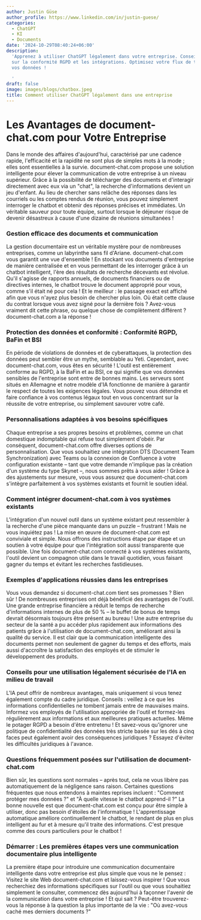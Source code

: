 ```yaml
---
author: Justin Güse
author_profile: https://www.linkedin.com/in/justin-guese/
categories:
  - ChatGPT
  - KI
  - Documents
date: '2024-10-29T08:40:24+06:00'
description:
  'Apprenez à utiliser ChatGPT légalement dans votre entreprise. Conseils
  sur la conformité RGPD et les intégrations. Optimisez votre flux de travail et protégez
  vos données !

  '
draft: false
image: images/blogs/chatbox.jpeg
title: Comment utiliser ChatGPT légalement dans une entreprise
---
```


# Les Avantages de document-chat.com pour Votre Entreprise

Dans le monde des affaires d'aujourd'hui, caractérisé par une cadence rapide, l'efficacité et la rapidité ne sont plus de simples mots à la mode ; elles sont essentielles à la survie. document-chat.com propose une solution intelligente pour élever la communication de votre entreprise à un niveau supérieur. Grâce à la possibilité de télécharger des documents et d'interagir directement avec eux via un "chat", la recherche d'informations devient un jeu d'enfant. Au lieu de chercher sans relâche des réponses dans les courriels ou les comptes rendus de réunion, vous pouvez simplement interroger le chatbot et obtenir des réponses précises et immédiates. Un véritable sauveur pour toute équipe, surtout lorsque le déjeuner risque de devenir désastreux à cause d'une dizaine de réunions simultanées !

### Gestion efficace des documents et communication

La gestion documentaire est un véritable mystère pour de nombreuses entreprises, comme un labyrinthe sans fil d'Ariane. document-chat.com vous garantit une vue d'ensemble ! En stockant vos documents d'entreprise de manière centralisée et en vous permettant de les interroger grâce à un chatbot intelligent, l'ère des résultats de recherche décevants est révolue. Qu'il s'agisse de rapports annuels, de documents financiers ou de directives internes, le chatbot trouve le document approprié pour vous, comme s'il était né pour cela ! Et le meilleur : le passage exact est affiché afin que vous n'ayez plus besoin de chercher plus loin. Où était cette clause du contrat lorsque vous avez signé pour la dernière fois ? Avez-vous vraiment dit cette phrase, ou quelque chose de complètement différent ? document-chat.com a la réponse !

### Protection des données et conformité : Conformité RGPD, BaFin et BSI

En période de violations de données et de cyberattaques, la protection des données peut sembler être un mythe, semblable au Yeti. Cependant, avec document-chat.com, vous êtes en sécurité ! L'outil est entièrement conforme au RGPD, à la BaFin et au BSI, ce qui signifie que vos données sensibles de l'entreprise sont entre de bonnes mains. Les serveurs sont situés en Allemagne et notre modèle d'IA fonctionne de manière à garantir le respect de toutes les exigences légales. Vous pouvez vous détendre et faire confiance à vos contenus légaux tout en vous concentrant sur la réussite de votre entreprise, ou simplement savourer votre café.

### Personnalisations adaptées à vos besoins spécifiques

Chaque entreprise a ses propres besoins et problèmes, comme un chat domestique indomptable qui refuse tout simplement d'obéir. Par conséquent, document-chat.com offre diverses options de personnalisation. Que vous souhaitiez une intégration DTS (Document Team Synchronization) avec Teams ou la connexion de Confluence à votre configuration existante – tant que votre demande n'implique pas la création d'un système du type Skynet –, nous sommes prêts à vous aider ! Grâce à des ajustements sur mesure, vous vous assurez que document-chat.com s'intègre parfaitement à vos systèmes existants et fournit le soutien idéal.

### Comment intégrer document-chat.com à vos systèmes existants

L'intégration d'un nouvel outil dans un système existant peut ressembler à la recherche d'une pièce manquante dans un puzzle – frustrant ! Mais ne vous inquiétez pas ! La mise en œuvre de document-chat.com est conviviale et simple. Nous offrons des instructions étape par étape et un soutien à votre équipe pour que l'intégration soit aussi transparente que possible. Une fois document-chat.com connecté à vos systèmes existants, l'outil devient un compagnon utile dans le travail quotidien, vous faisant gagner du temps et évitant les recherches fastidieuses.

### Exemples d'applications réussies dans les entreprises

Vous vous demandez si document-chat.com tient ses promesses ? Bien sûr ! De nombreuses entreprises ont déjà bénéficié des avantages de l'outil. Une grande entreprise financière a réduit le temps de recherche d'informations internes de plus de 50 % – le buffet de bonus de temps devrait désormais toujours être présent au bureau ! Une autre entreprise du secteur de la santé a pu accéder plus rapidement aux informations des patients grâce à l'utilisation de document-chat.com, améliorant ainsi la qualité du service. Il est clair que la communication intelligente des documents permet non seulement de gagner du temps et des efforts, mais aussi d'accroître la satisfaction des employés et de stimuler le développement des produits.

### Conseils pour une utilisation légalement sécurisée de l'IA en milieu de travail

L'IA peut offrir de nombreux avantages, mais uniquement si vous tenez également compte du cadre juridique. Conseils : veillez à ce que les informations confidentielles ne tombent jamais entre de mauvaises mains. Informez vos employés de l'utilisation appropriée de l'outil et formez-les régulièrement aux informations et aux meilleures pratiques actuelles. Même le potager RGPD a besoin d'être entretenu ! Et savez-vous qu'ignorer une politique de confidentialité des données très stricte basée sur les dés à cinq faces peut également avoir des conséquences juridiques ? Essayez d'éviter les difficultés juridiques à l'avance.

### Questions fréquemment posées sur l'utilisation de document-chat.com

Bien sûr, les questions sont normales – après tout, cela ne vous libère pas automatiquement de la négligence sans raison. Certaines questions fréquentes que nous entendons à maintes reprises incluent : "Comment protéger mes données ?" et "À quelle vitesse le chatbot apprend-il ?" La bonne nouvelle est que document-chat.com est conçu pour être simple à utiliser, donc pas besoin d'étoiles de l'informatique ! L'apprentissage automatique améliore continuellement le chatbot, le rendant de plus en plus intelligent au fur et à mesure qu'il traite des informations. C'est presque comme des cours particuliers pour le chatbot !

### Démarrer : Les premières étapes vers une communication documentaire plus intelligente

La première étape pour introduire une communication documentaire intelligente dans votre entreprise est plus simple que vous ne le pensez : Visitez le site Web document-chat.com et laissez-vous inspirer ! Que vous recherchiez des informations spécifiques sur l'outil ou que vous souhaitiez simplement le consulter, commencez dès aujourd'hui à façonner l'avenir de la communication dans votre entreprise ! Et qui sait ? Peut-être trouverez-vous la réponse à la question la plus importante de la vie : "Où avez-vous caché mes derniers documents ?"
